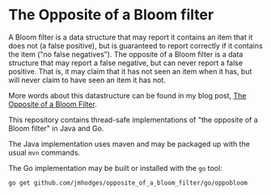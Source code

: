 # The Opposite of a Bloom filter

A Bloom filter is a data structure that may report it contains an item that it
does not (a false positive), but is guaranteed to report correctly if it
contains the item ("no false negatives"). The opposite of a Bloom filter is a
data structure that may report a false negative, but can never report a false
positive. That is, it may claim that it has not seen an item when it has, but
will never claim to have seen an item it has not.

More words about this datastructure can be found in my blog post, [The Opposite
of a Bloom
Filter](https://www.somethingsimilar.com/2012/05/21/the-opposite-of-a-bloom-filter/).

This repository contains thread-safe implementations of "the opposite of a Bloom
filter" in Java and Go.

The Java implementation uses maven and may be packaged up with the usual `mvn`
commands.

The Go implementation may be built or installed with the `go` tool:

    go get github.com/jmhodges/opposite_of_a_bloom_filter/go/oppobloom
